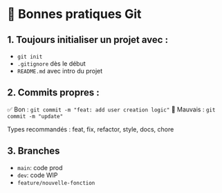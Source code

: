# 🧠 Bonnes pratiques Git

## 1. Toujours initialiser un projet avec :

- `git init`
- `.gitignore` dès le début
- `README.md` avec intro du projet

## 2. Commits propres :

✅ Bon : `git commit -m "feat: add user creation logic"`
🚫 Mauvais : `git commit -m "update"`

Types recommandés : feat, fix, refactor, style, docs, chore

## 3. Branches

- `main`: code prod
- `dev`: code WIP
- `feature/nouvelle-fonction`
